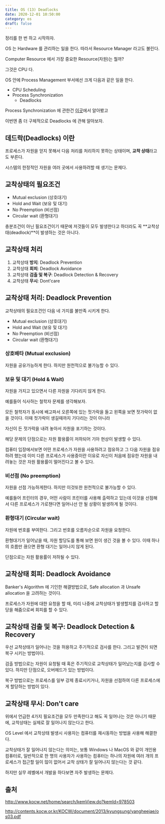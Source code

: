 ```yaml
---
title: OS (13) Deadlocks
date: 2020-12-01 10:50:00
category: os
draft: false
---
```


정리를 한 번 하고 시작하자.

OS 는 Hardware 를 관리하는 일을 한다. 따라서 Resource Manager 라고도 불린다.

Computer Resource 에서 가장 중요한 Resource(자원)는 뭘까?

그것은 CPU 다.

OS 안에 Process Management 부서에선 크게 다음과 같은 일을 한다.

- CPU Scheduling
- Process Synchronization
  - Deadlocks

Process Synchronization 에 관한건 [이곳](</os/os-(12)-process-synchronization/>)에서 알아봤고

이번엔 좀 더 구체적으로 Deadlocks 에 관해 알아보자.

## 데드락(Deadlocks) 이란

프로세스가 자원을 얻지 못해서 다음 처리를 처리하지 못하는 상태이며, **교착 상태**라고도 부른다.

시스템의 한정적인 자원을 여러 곳에서 사용하려할 때 생기는 문제다.

## 교착상태의 필요조건

- Mutual exclusion (상호대기)
- Hold and Wait (보유 및 대기)
- No Preemption (비선점)
- Circular wait (환형대기)

충분조건이 아닌 필요조건이기 때문에 저것들이 모두 발생한다고 하더라도 꼭 **교착상태(deadlock)**이 발생하는 것은 아니다.

## 교착상태 처리

1. 교착상태 **방지**: Deadlock Prevention
2. 교착상태 **회피**: Deadlock Avoidance
3. 교착상태 **검출 및 복구**: Deadlock Detection & Recovery
4. 교착상태 **무시**: Dont'care

## 교착상태 처리: Deadlock Prevention

교착상태의 필요조건인 다음 네 가지를 불만족 시키게 한다.

- Mutual exclusion (상호대기)
- Hold and Wait (보유 및 대기)
- No Preemption (비선점)
- Circular wait (환형대기)

### 상호배타 (Mutual exclusion)

자원을 공유가능하게 한다. 하지만 원천적으로 불가능할 수 있다.

### 보유 및 대기 (Hold & Wait)

자원을 가지고 있으면서 다른 자원을 기다리지 않게 한다.

예를들어 식사하는 철학자 문제를 생각해보자.

모든 철학자가 동시에 배고파서 오른쪽에 있는 젓가락을 들고 왼쪽을 보면 젓가락이 없을 것이다. 이때 젓가락이 생길때까지 기다리는 것이 아니라

자신이 든 젓가락을 내려 놓아서 자원을 포기하는 것이다.

해당 문제의 단점으로는 자원 활용률이 저하되어 기아 현상이 발생할 수 있다.

컴퓨터 입장에서보면 어떤 프로세스가 자원을 사용하려고 점유하고 그 다음 자원을 점유하려 했는데 이미 다른 프로세스가 사용중이란 이유로 자신이 처음에 점유한 자원을 내려놓는 것은 자원 활용률이 떨어진다고 볼 수 있다.

### 비선점 (No preemption)

자원을 선점 가능하게한다. 하지만 이것또한 원천적으로 불가능할 수 있다.

예를들어 프린터의 경우, 어떤 사람이 프린터를 사용해 출력하고 있는데 이것을 선점해서 다른 프로세스가 가로챈다면 일어나선 안 될 상황이 발생하게 될 것이다.

### 환형대기 (Circular wait)

자원에 번호를 부여한다. 그리고 번호를 오름차순으로 자원을 요청한다.

환형대기가 일어났을 때, 자원 할당도를 통해 보면 원이 생긴 것을 볼 수 있다. 이때 하나의 흐름만 끊으면 환형 대기는 일어나지 않게 된다.

단점으로는 자원 활용률이 저하될 수 있다.

## 교착상태 회피: Deadlock Avoidance

Banker's Algorithm 에 기인한 해결방법으로, Safe allocation 과 Unsafe allocation 을 고려하는 것이다.

프로세스가 자원에 대한 요청을 할 때, 미리 나중에 교착상태가 발생할지를 검사하고 할당을 해줌으로써 회피를 할 수 있다.

## 교착상태 검출 및 복구: Deadlock Detection & Recovery

우선 교착상태가 일어나는 것을 허용하고 주기적으로 검사를 한다. 그리고 발견이 되면 복구 시키는 방법이다.

검출 방법으로는 자원이 요청될 때 혹은 주기적으로 교착상태가 일어났는지를 검사할 수 있다. 하지만 단점으로, 오버헤드가 있는 방법이다.

복구 방법으로는 프로세스를 일부 강제 종료시키거나, 자원을 선점하여 다른 프로세스에게 할당하는 방법이 있다.

## 교착상태 무시: Don't care

위에서 언급한 4가지 필요조건을 모두 만족한다고 해도 꼭 일어나는 것은 아니기 때문에, 교착상태는 실제로 잘 일어나지 않는다고 한다.

OS Level 에서 교착상태 발생시 사용자는 컴퓨터를 재시동하는 방법을 사용해 해결한다.

교착상태가 잘 일어나지 않는다는 의미는, 보통 Windows 나 MacOS 와 같이 개인용 컴퓨터로, 일반적으로 한 명의 사용자가 사용하는 컴퓨터는 하나의 자원에 여러 개의 프로세스가 접근할 일이 많이 없어서 교착 상태가 잘 일어나지 않는다는 것 같다.

하지만 실무 레벨에서 개발을 하다보면 자주 발생하는 문제다.

## 출처

http://www.kocw.net/home/search/kemView.do?kemId=978503

http://contents.kocw.or.kr/KOCW/document/2013/kyungsung/yangheejae/os03.pdf
